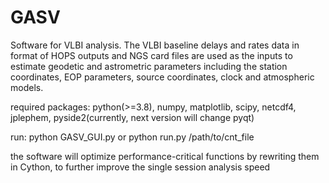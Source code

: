 # GASV
Software for VLBI analysis. The VLBI baseline delays and rates data in format of HOPS outputs and NGS card files are used as the inputs to estimate geodetic and astrometric parameters including the station coordinates, EOP parameters, source coordinates, clock and atmospheric models.

required packages: python(>=3.8), numpy, matplotlib, scipy, netcdf4, jplephem, pyside2(currently, next version will change pyqt)

run:
python GASV_GUI.py
or python run.py /path/to/cnt_file

the software will optimize performance-critical functions by rewriting them in Cython, to further improve the single session analysis speed
